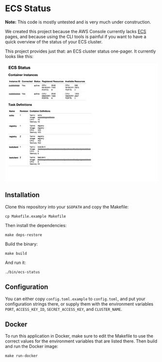 # ECS Status

**Note:** This code is mostly untested and is very much under construction.

We created this project because the AWS Console currently lacks [ECS](http://aws.amazon.com/ecs/) pages, and because using the CLI tools is painful if you want to have a quick overview of the status of your ECS cluster.

This project provides just that: an ECS cluster status one-pager. It currently looks like this:

![Screenshot](doc/screenshot.png)

## Installation

Clone this repository into your `$GOPATH` and copy the Makefile:

    cp Makefile.example Makefile

Then install the dependencies:

    make deps-restore

Build the binary:

    make build

And run it:

    ./bin/ecs-status

## Configuration

You can either copy `config.toml.example` to `config.toml`, and put your configuration strings there, or supply them with the environment variables `PORT`, `ACCESS_KEY_ID`, `SECRET_ACCESS_KEY`, and `CLUSTER_NAME`.

## Docker

To run this application in Docker, make sure to edit the Makefile to use the correct values for the environment variables that are listed there. Then build and run the Docker image:

    make run-docker
